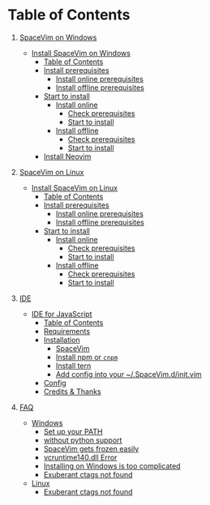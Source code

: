 Table of Contents
=================

1. [SpaceVim on Windows][1]
    * [Install SpaceVim on Windows][1-1]
      * [Table of Contents][1-1-0]
      * [Install prerequisites][1-1-1]
         * [Install online prerequisites][1-1-1-1]
         * [Install offline prerequisites][1-1-1-2]
      * [Start to install][1-1-2]
         * [Install online][1-1-2-1]
            * [Check prerequisites][1-1-2-1-1]
            * [Start to install][1-1-2-1-2]
         * [Install offline][1-1-2-2]
            * [Check prerequisites][1-1-2-2-1]
            * [Start to install][1-1-2-2-2]
      * [Install Neovim][1-1-3]
2. [SpaceVim on Linux][2]
    * [Install SpaceVim on Linux][2-1]
      * [Table of Contents][2-1-0]
      * [Install prerequisites][2-1-1]
         * [Install online prerequisites][2-1-1-1]
         * [Install offline prerequisites][2-1-1-2]
      * [Start to install][2-1-2]
         * [Install online][2-1-2-1]
            * [Check prerequisites][2-1-2-1-1]
            * [Start to install][2-1-2-1-2]
         * [Install offline][2-1-2-2]
            * [Check prerequisites][2-1-2-2-1]
            * [Start to install][2-1-2-2-2]
3. [IDE][ide]
   * [IDE for JavaScript][ide-for-javascript]
      * [Table of Contents][ide-for-js-table-of-contents]
      * [Requirements][ide-for-js-requirements]
      * [Installation][ide-for-js-installation]
         * [SpaceVim][ide-for-js-spacevim]
         * [Install npm or <code>cnpm</code>][ide-for-js-install-npm-or-cnpm]
         * [Install tern][ide-for-js-install-tern]
         * [Add config into your ~/.SpaceVim.d/init.vim][ide-for-js-add-config-into-your-spacevimdinitvim]
      * [Config][ide-for-js-config]
      * [Credits &amp; Thanks][ide-for-js-thanks]

4. [FAQ][faq]
    * [Windows][faq-windows]
      * [Set up your PATH][set-up-your-path]
      * [without python support][without-python-support]
      * [SpaceVim gets frozen easily][spacevim-gets-frozen-easily]
      * [vcruntime140.dll Error][vcruntime140dll-error]
      * [Installing on Windows is too complicated][installing-on-windows-is-too-complicated]
      * [Exuberant ctags not found][exuberant-ctags-not-found-windows]
    * [Linux][faq-linux]
      * [Exuberant ctags not found][exuberant-ctags-not-found-linux]

[1]: installation/installation-for-windows.md
[1-1]: installation/installation-for-windows.md#install-spacevim-on-windows
[1-1-0]: installation/installation-for-windows.md#table-of-contents
[1-1-1]: installation/installation-for-windows.md#install-prerequisites
[1-1-1-1]: installation/installation-for-windows.md#install-online-prerequisites
[1-1-1-2]: installation/installation-for-windows.md#install-offline-prerequisites
[1-1-2]: installation/installation-for-windows.md#start-to-install
[1-1-2-1]: installation/installation-for-windows.md#install-online
[1-1-2-1-1]: installation/installation-for-windows.md#check-prerequisites
[1-1-2-1-2]: installation/installation-for-windows.md#start-to-install-1
[1-1-2-2]: installation/installation-for-windows.md#install-offline
[1-1-2-2-1]: installation/installation-for-windows.md#check-prerequisites-1
[1-1-2-2-2]: installation/installation-for-windows.md#start-to-install-2
[1-1-3]: installation/installation-for-windows.md#install-neovim
[1-1-4]: installation/installation-for-windows.md#faq
[1-1-4-1]: installation/installation-for-windows.md#set-up-your-path
[1-1-4-2]: installation/installation-for-windows.md#without-python-support
[1-1-4-3]: installation/installation-for-windows.md#spacevim-gets-frozen-easily
[1-1-4-4]: installation/installation-for-windows.md#vcruntime140dll-error
[1-1-4-5]: installation/installation-for-windows.md#installing-on-windows-is-too-complicated

[2]: installation/installation-for-linux.md
[2-1]: installation/installation-for-linux.md#install-spacevim-on-linux
[2-1-0]: installation/installation-for-linux.md#table-of-contents
[2-1-1]: installation/installation-for-linux.md#install-prerequisites
[2-1-1-1]: installation/installation-for-linux.md#install-online-prerequisites
[2-1-1-2]: installation/installation-for-linux.md#install-offline-prerequisites
[2-1-2]: installation/installation-for-linux.md#start-to-install
[2-1-2-1]: installation/installation-for-linux.md#install-online
[2-1-2-1-1]: installation/installation-for-linux.md#check-prerequisites
[2-1-2-1-2]: installation/installation-for-linux.md#start-to-install-1
[2-1-2-2]: installation/installation-for-linux.md#install-offline
[2-1-2-2-1]: installation/installation-for-linux.md#check-prerequisites-1
[2-1-2-2-2]: installation/installation-for-linux.md#start-to-install-2

[ide]: IDE
[ide-for-javascript]: IDE/JavaScript.md#ide-for-javascript
[ide-for-js-table-of-contents]: IDE/JavaScript.md#table-of-contents
[ide-for-js-requirements]: IDE/JavaScript.md#requirements
[ide-for-js-installation]: IDE/JavaScript.md#installation
[ide-for-js-spacevim]: IDE/JavaScript.md#spacevim
[ide-for-js-install-npm-or-cnpm]: IDE/JavaScript.md#install-npm-or-cnpm
[ide-for-js-install-tern]: IDE/JavaScript.md#install-tern
[ide-for-js-add-config-into-your-spacevimdinitvim]: IDE/JavaScript.md#add-config-into-your-spacevimdinitvim
[ide-for-js-config]: IDE/JavaScript.md#config
[ide-for-js-thanks]: IDE/JavaScript.md#credits--thanks

[faq]: FAQ.md#faq
[faq-windows]: FAQ.md#windows
[set-up-your-path]: FAQ.md#set-up-your-path
[without-python-support]: FAQ.md#without-python-support
[spacevim-gets-frozen-easily]: FAQ.md#spacevim-gets-frozen-easily
[vcruntime140dll-error]: FAQ.md#vcruntime140dll-error
[installing-on-windows-is-too-complicated]: FAQ.md#installing-on-windows-is-too-complicated
[exuberant-ctags-not-found-windows]: FAQ.md#exuberant-ctags-not-found
[faq-linux]: FAQ.md#linux
[exuberant-ctags-not-found-linux]: FAQ.md#exuberant-ctags-not-found-1
